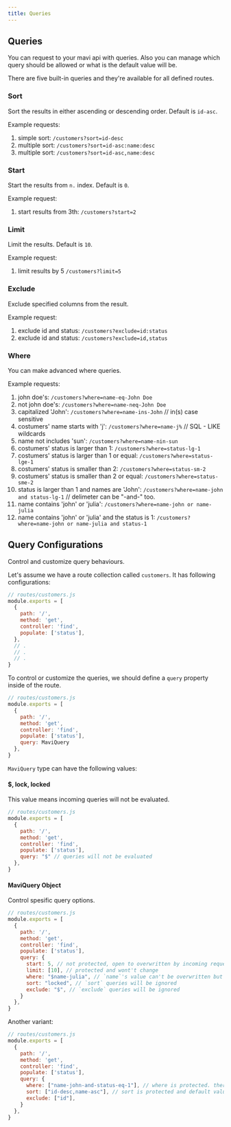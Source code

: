 ```yaml
---
title: Queries
---
```


## Queries

You can request to your mavi api with queries. Also you can manage which query should be allowed or what is the default value will be.

There are five built-in queries and they're available for all defined routes.

### Sort

Sort the results in either ascending or descending order. Default is `id-asc`.

Example requests:

1. simple sort: `/customers?sort=id-desc`
1. multiple sort: `/customers?sort=id-asc:name:desc`
1. multiple sort: `/customers?sort=id-asc,name:desc`

### Start

Start the results from `n.` index. Default is `0`.

Example request:

1. start results from 3th: `/customers?start=2`

### Limit

Limit the results. Default is `10`.

Example request:

1. limit results by 5 `/customers?limit=5`

### Exclude

Exclude specified columns from the result.

Example request:

1. exclude id and status: `/customers?exclude=id:status`
1. exclude id and status: `/customers?exclude=id,status`

### Where

You can make advanced where queries.

Example requests:

1. john doe's: `/customers?where=name-eq-John Doe`
1. not john doe's: `/customers?where=name-neq-John Doe`
1. capitalized 'John': `/customers?where=name-ins-John` // in(s) case sensitive
1. costumers' name starts with 'j': `/customers?where=name-j%` // SQL - LIKE wildcards
1. name not includes 'sun': `/customers?where=name-nin-sun`
1. costumers' status is larger than 1: `/customers?where=status-lg-1`
1. costumers' status is larger than 1 or equal: `/customers?where=status-lge-1`
1. costumers' status is smaller than 2: `/customers?where=status-sm-2`
1. costumers' status is smaller than 2 or equal: `/customers?where=status-sme-2`
1. status is larger than 1 and names are 'John': `/customers?where=name-john and status-lg-1` // delimeter can be "-and-" too.
1. name contains 'john' or 'julia': `/customers?where=name-john or name-julia`
1. name contains 'john' or 'julia' and the status is 1: `/customers?where=name-john or name-julia and status-1`

## Query Configurations

Control and customize query behaviours.

Let's assume we have a route collection called `customers`. It has following configurations:

```js
// routes/customers.js
module.exports = [
  {
    path: '/',
    method: 'get',
    controller: 'find',
    populate: ['status'],
  },
  // .
  // .
  // .
}
```

To control or customize the queries, we should define a `query` property inside of the route.

```js
// routes/customers.js
module.exports = [
  {
    path: '/',
    method: 'get',
    controller: 'find',
    populate: ['status'],
    query: MaviQuery
  },
}
```

`MaviQuery` type can have the following values:

#### $, lock, locked

This value means incoming queries will not be evaluated.

```js
// routes/customers.js
module.exports = [
  {
    path: '/',
    method: 'get',
    controller: 'find',
    populate: ['status'],
    query: "$" // queries will not be evaluated
  },
}
```

#### MaviQuery Object

Control spesific query options.

```js
// routes/customers.js
module.exports = [
  {
    path: '/',
    method: 'get',
    controller: 'find',
    populate: ['status'],
    query: {
      start: 5, // not protected, open to overwritten by incoming requests
      limit: [10], // protected and wont't change
      where: "$name-julia", // `name`'s value can't be overwritten but client request can extent this default query.
      sort: "locked", // `sort` queries will be ignored
      exclude: "$", // `exclude` queries will be ignored
    }
  },
}
```

Another variant:

```js
// routes/customers.js
module.exports = [
  {
    path: '/',
    method: 'get',
    controller: 'find',
    populate: ['status'],
    query: {
      where: ["name-john-and-status-eq-1"], // where is protected. there is no need to protect individual columns with $ prefix.
      sort: ["id-desc,name-asc"], // sort is protected and default value will be used
      exclude: ["id"],
    }
  },
}
```
